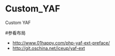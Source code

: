 # Custom_YAF
Custom YAF

#参看布局
- http://www.01happy.com/php-yaf-ext-preface/
- http://git.oschina.net/iceup/yaf-ext